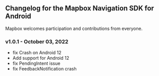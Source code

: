 ## Changelog for the Mapbox Navigation SDK for Android

Mapbox welcomes participation and contributions from everyone.

### v1.0.1 - October 03, 2022

* fix Crash on Android 12
* Add support for Android 12
* fix PendingIntent issue
* fix FeedbackNotification crash